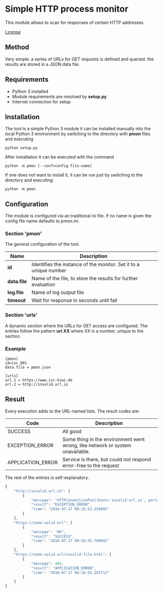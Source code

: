 # Simple HTTP process monitor
This module allows to scan for responses of certain HTTP
addresses.

[License](./LICENSE)

## Method
Very simple: a series of URLs for GET requests is defined and
queried. the results are stored in a JSON data file.

## Requirements
- Python 3 installed
- Module requirements are resolved by **setup.py**
- Internet connection for setup

## Installation
The tool is a simple Python 3 module it can be installed
manually into the local Python 3 environment by switching to
the directory with **pmon** files and executing

    python setup.py
    
After installation it can be executed with the command

    python -m pmon [--conf=config-file-name]
    
If one does not want to install it, it can be run just by
switching to the directory and executing:

    python -m pmon
   
## Configuration
The module is configured via an traditional ini file. If no name
is given the config file name defaults to _pmon.ini_.

### Section 'pmon'
The general configuration of the tool.

| Name | Description |
|------|-------------|
| **id** | Identifies the instance of the monitor. Set it to a unique number |
| **data.file** | Name of the file, to store the results for further evaluation |
| **log.file** | Name of log output file |
| **timeout** | Wait for response in seconds until fail | 

### Section 'urls'
A dynamic section where the URLs for GET access are configured.
The entries follow the pattern **url.XX** where XX is a
number, unique to the section.

### Example
    [pmon]
    id=isc_001
    data.file = pmon.json

    [urls]
    url.1 = https://www.isc-kiwi.de
    url.2 = http://invalid.url.io
    
## Result
Every execution adds to the URL-named lists. The result codes are:

| Code | Description |
|------|-------------|
| SUCCESS | All good |
| EXCEPTION_ERROR | Some thing in the environment went wrong, like network or system unavailable. |
| APPLICATION_ERROR | Service is there, but could not respond error-free to the request |
The rest of the entries is self-explanatory.

```javascript
{
    "http://invalid.url.io": [
        {
            "message": "HTTPConnectionPool(host='invalid.url.io', port=80):",
            "result": "EXCEPTION_ERROR",
            "time": "2018-07-17 00:16:53.259895"
        }
    ],
    "https://some-valid-url": [
        {
            "message": "OK",
            "result": "SUCCESS",
            "time": "2018-07-17 00:16:45.709041"
        }
    ],
    "https://some-valid-url/invalid-file.html": [
        {
            "message": 404,
            "result": "APPLICATION_ERROR",
            "time": "2018-07-17 00:16:55.263712"
        }
    ]
}
```